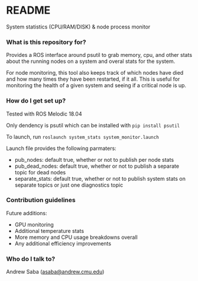 # README #

System statistics (CPU/RAM/DISK) & node process monitor

### What is this repository for? ###

Provides a ROS interface around psutil to grab memory, cpu, and other stats about the running nodes on a system and overal stats for the system. 

For node monitoring, this tool also keeps track of which nodes have died and how many times they have been restarted, if it all. This is useful for monitoring the health of a given system and seeing if a critical node is up. 

### How do I get set up? ###

Tested with ROS Melodic 18.04

Only dendency is psutil which can be installed with `pip install psutil`

To launch, run `roslaunch system_stats system_monitor.launch`

Launch file provides the following parmaters:

*  pub_nodes: default true, whether or not to publish per node stats
*  pub_dead_nodes: default true, whether or not to publish a separate topic for dead nodes
*  separate_stats: default true, whether or not to publish system stats on separate topics or just one diagnostics topic

### Contribution guidelines ###

Future additions:

*  GPU monitoring
*  Additional temperature stats
*  More memory and CPU usage breakdowns overall
*  Any additional efficiency improvements

### Who do I talk to? ###

Andrew Saba (asaba@andrew.cmu.edu)